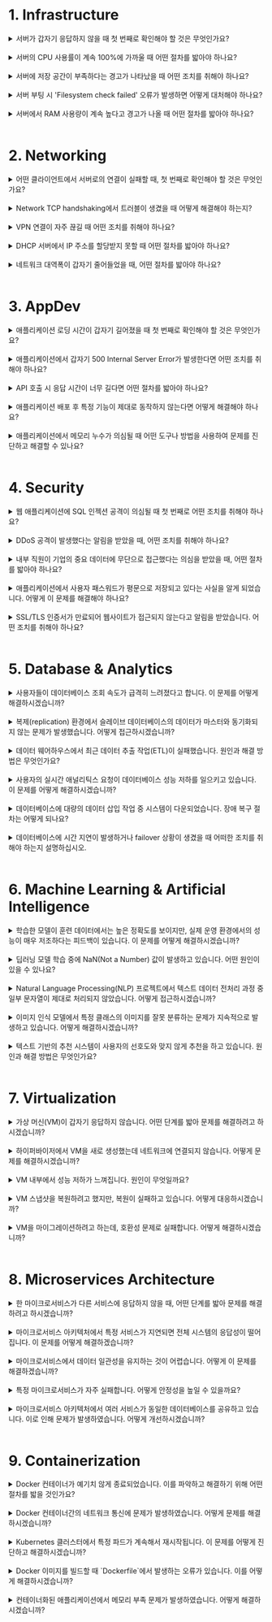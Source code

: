 
# 1. Infrastructure

<details>
<summary>서버가 갑자기 응답하지 않을 때 첫 번째로 확인해야 할 것은 무엇인가요?</summary>
<div markdown="1">

- 서버가 응답하지 않을 때 첫 번째로 확인해야 할 것은 서버의 전원 상태와 네트워크 연결 상태입니다. 그 후, 서버의 로그나 시스템 모니터링 도구를 통해 추가적인 문제점을 파악해야 합니다.

</div>
</details>

<br />

<details>
<summary>서버의 CPU 사용률이 계속 100%에 가까울 때 어떤 절차를 밟아야 하나요?</summary>
<div markdown="1">

- 서버의 CPU 사용률이 높을 때, 우선 `top` 또는 `htop`과 같은 명령어를 사용하여 어떤 프로세스가 CPU를 많이 사용하는지 확인해야 합니다. 과도한 CPU 사용의 원인을 찾아 해당 프로세스를 최적화하거나 필요에 따라 재시작해야 할 수도 있습니다.

</div>
</details>

<br />

<details>
<summary>서버에 저장 공간이 부족하다는 경고가 나타났을 때 어떤 조치를 취해야 하나요?</summary>
<div markdown="1">

- 저장 공간이 부족할 때, `df`와 `du` 명령어를 사용하여 어느 파티션이나 디렉토리가 공간을 많이 차지하고 있는지 확인합니다. 불필요한 파일이나 로그, 캐시를 정리하여 공간을 확보하거나, 필요하다면 추가 스토리지를 확장 또는 추가하는 작업을 계획해야 합니다.

</div>
</details>

<br />

<details>
<summary>서버 부팅 시 'Filesystem check failed' 오류가 발생하면 어떻게 대처해야 하나요?</summary>
<div markdown="1">

- 이 오류는 파일 시스템에 문제가 있음을 나타냅니다. fsck 명령어를 사용하여 해당 파일 시스템의 무결성을 검사하고 문제점을 해결해야 합니다. 필요하다면 백업을 먼저 수행하고 작업을 진행하는 것이 좋습니다.

</div>
</details>

<br />

<details>
<summary>서버에서 RAM 사용량이 계속 높다고 경고가 나올 때 어떤 절차를 밟아야 하나요?</summary>
<div markdown="1">

- `free` 명령어나 `vmstat`을 사용하여 실제 메모리 사용량을 확인합니다. 그 다음, `top` 명령어로 어떤 프로세스가 메모리를 많이 차지하는지 확인하고, 해당 프로세스를 최적화하거나, 설정을 조정하거나 재시작해야 할 수도 있습니다. 지속적으로 높은 RAM 사용량이 발생한다면, 추가 RAM을 확장하는 것을 고려해야 합니다.

</div>
</details>

<br />

# 2. Networking

<details>
<summary>어떤 클라이언트에서 서버로의 연결이 실패할 때, 첫 번째로 확인해야 할 것은 무엇인가요?</summary>
<div markdown="1">

- 연결 실패 시 가장 먼저 확인해야 할 것은 클라이언트와 서버 사이의 네트워크 연결 상태입니다. ping 또는 traceroute 명령어를 사용하여 네트워크 경로와 연결 가능성을 확인해 보아야 합니다.

</div>
</details>

<br />

<details>
<summary>Network TCP handshaking에서 트러블이 생겼을 때 어떻게 해결해야 하는지?</summary>
<div markdown="1">

- TCP handshaking 문제 발생 시 `tcpdump`나 `wireshark`와 같은 패킷 캡쳐 도구를 사용하여 패킷을 분석해야 합니다. SYN, SYN-ACK, ACK 패킷의 교환 상태를 확인하고, 필요하다면 방화벽 설정이나 네트워크 장비 설정을 점검해야 합니다.

</div>
</details>

<br />
<details>
<summary>VPN 연결이 자주 끊길 때 어떤 조치를 취해야 하나요?</summary>
<div markdown="1">

- VPN 연결 끊김 현상 발생 시, VPN 로그를 확인하여 오류 메시지나 원인을 파악해야 합니다. 그 후, VPN 서버와 클라이언트의 설정을 점검하고, 네트워크의 안정성, 중간 네트워크 장비의 상태 및 설정도 확인해야 합니다.

</div>
</details>

<br />

<details>
<summary>DHCP 서버에서 IP 주소를 할당받지 못할 때 어떤 절차를 밟아야 하나요?</summary>
<div markdown="1">

- DHCP IP 할당 문제 발생 시, 클라이언트의 네트워크 설정 및 케이블 연결 상태를 체크해야 합니다. 그 다음, DHCP 서버의 설정과 상태, IP 주소 풀의 사용량 등을 확인하여 문제의 원인을 찾아 해결해야 합니다.

</div>
</details>

<br />

<details>
<summary>네트워크 대역폭이 갑자기 줄어들었을 때, 어떤 절차를 밟아야 하나요?</summary>
<div markdown="1">

- 네트워크 대역폭 감소 시, 우선 네트워크 트래픽을 모니터링하는 도구를 사용하여 현재 네트워크 사용량과 트래픽의 출처를 확인해야 합니다. 문제의 원인이 되는 트래픽이나 장비를 찾아내어 적절한 조치를 취해야 합니다. 필요하다면 네트워크 장비의 설정을 수정하거나 업데이트를 고려해야 합니다.

</div>
</details>

<br />

# 3. AppDev

<details>
<summary>애플리케이션 로딩 시간이 갑자기 길어졌을 때 첫 번째로 확인해야 할 것은 무엇인가요?</summary>
<div markdown="1">

- 로딩 시간이 길어진 원인을 파악하기 위해, 애플리케이션 로그를 확인하고 프로파일러를 사용하여 병목 구간을 파악해야 합니다. 데이터베이스 쿼리의 효율성, 외부 API 호출, 리소스 로딩 등을 점검해야 합니다.

</div>
</details>

<br />

<details>
<summary>애플리케이션에서 갑자기 500 Internal Server Error가 발생한다면 어떤 조치를 취해야 하나요?</summary>
<div markdown="1">

- 500 오류는 서버 내부에서 발생한 오류를 나타냅니다. 먼저 애플리케이션의 로그를 확인하여 오류의 원인을 파악해야 합니다. 코드의 문제, 데이터베이스 연결 문제, 서버 자원 문제 등 다양한 원인이 있을 수 있습니다.

</div>
</details>

<br />

<details>
<summary>API 호출 시 응답 시간이 너무 길다면 어떤 절차를 밟아야 하나요?</summary>
<div markdown="1">

- API 응답 시간이 길 경우, 해당 API의 로그와 코드를 분석하여 병목 구간을 파악해야 합니다. 또한, 네트워크 지연, 서버 자원 부족, 데이터베이스 쿼리 최적화 필요 등의 문제도 고려해야 합니다.

</div>
</details>

<br />

<details>
<summary>애플리케이션 배포 후 특정 기능이 제대로 동작하지 않는다면 어떻게 해결해야 하나요?</summary>
<div markdown="1">

- 배포 후 기능 장애가 발생한 경우, 배포 이전과 이후의 코드 및 설정 차이를 확인하고, 배포 로그를 점검해야 합니다. 문제의 원인을 파악한 후, 롤백하거나 버그를 수정하여 재배포를 고려해야 합니다.

</div>
</details>

<br />
<details>
<summary>애플리케이션에서 메모리 누수가 의심될 때 어떤 도구나 방법을 사용하여 문제를 진단하고 해결할 수 있나요?</summary>
<div markdown="1">

- 메모리 누수 문제를 진단하기 위해 프로파일러나 메모리 모니터링 도구를 사용해야 합니다. 해당 도구를 통해 메모리 사용량과 가비지 컬렉션 상황을 모니터링하면서 문제의 원인을 찾아야 합니다. 문제가 발견되면 코드를 수정하여 메모리 누수를 해결해야 합니다.

</div>
</details>

<br />

# 4. Security
 
<details>
<summary>웹 애플리케이션에 SQL 인젝션 공격이 의심될 때 첫 번째로 어떤 조치를 취해야 하나요?</summary>
<div markdown="1">

- SQL 인젝션 공격이 의심될 경우, 해당 공격의 원인이 될 수 있는 입력값 및 쿼리 로그를 즉시 확인해야 합니다. 잠재적인 피해를 줄이기 위해 해당 기능이나 서비스를 일시적으로 중단하고, 파라미터화된 쿼리나 ORM을 사용하여 코드를 보완해야 합니다.

</div>
</details>

<br />

<details>
<summary>DDoS 공격이 발생했다는 알림을 받았을 때, 어떤 조치를 취해야 하나요?</summary>
<div markdown="1">

-  DDoS 공격이 발생할 경우, 트래픽 모니터링 도구를 사용하여 공격의 패턴 및 원천을 파악해야 합니다. 공격을 미리 방지하거나 완화하기 위해 DDoS 방어 솔루션, 웹 방화벽, 트래픽 제한 기능을 활용해야 합니다.

</div>
</details>

<br />

<details>
<summary>내부 직원이 기업의 중요 데이터에 무단으로 접근했다는 의심을 받았을 때, 어떤 절차를 밟아야 하나요?</summary>
<div markdown="1">

- 내부 위협의 의심이 생긴 경우, 접근 로그와 사용자 활동을 철저히 검토하여 무단 접근 여부를 확인해야 합니다. 필요한 경우 접근 권한을 즉시 수정하고, 해당 직원과의 인터뷰를 통해 상황을 파악해야 합니다. 또한, 보안 인식 교육 및 접근 제어 정책 강화를 고려해야 합니다.

</div>
</details>

<br />

<details>
<summary>애플리케이션에서 사용자 패스워드가 평문으로 저장되고 있다는 사실을 알게 되었습니다. 어떻게 이 문제를 해결해야 하나요?</summary>
<div markdown="1">

- 패스워드는 절대 평문으로 저장되어서는 안됩니다. 즉시 해시 함수와 솔트를 사용하여 패스워드를 암호화해야 합니다. 사용자들에게 패스워드 변경을 권장하고, 보안 인식 교육 및 개발 프로세스에 보안 검토를 포함시켜야 합니다.

</div>
</details>

<br />

<details>
<summary>SSL/TLS 인증서가 만료되어 웹사이트가 접근되지 않는다고 알림을 받았습니다. 어떤 조치를 취해야 하나요?</summary>
<div markdown="1">

- SSL/TLS 인증서 만료 시, 즉시 새로운 인증서를 발급받아야 합니다. 발급받은 인증서를 웹 서버에 적용하고, 서버를 재시작한 후 접속이 정상적으로 이루어지는지 확인해야 합니다. 또한, 인증서 만료일을 모니터링하여 미리 알림을 받을 수 있도록 시스템을 설정하는 것이 좋습니다.

</div>
</details>

<br />

# 5. Database & Analytics

<details>
<summary>사용자들이 데이터베이스 조회 속도가 급격히 느려졌다고 합니다. 이 문제를 어떻게 해결하시겠습니까?</summary>
<div markdown="1">

- 먼저, 데이터베이스의 CPU, 메모리, 디스크 I/O 사용률 등의 성능 지표를 확인합니다. SQL 쿼리의 실행 계획을 분석하여 비효율적인 쿼리가 있는지 확인하고, 인덱싱 등의 최적화 방법을 적용합니다. 필요하다면 데이터베이스 구조 및 설정을 검토하여 튜닝합니다.

</div>
</details>

<br />

<details>
<summary>복제(replication) 환경에서 슬레이브 데이터베이스의 데이터가 마스터와 동기화되지 않는 문제가 발생했습니다. 어떻게 접근하시겠습니까?</summary>
<div markdown="1">

- 복제 로그와 에러 로그를 체크하여 문제의 원인을 파악합니다. 네트워크 문제, 디스크 문제, 설정 오류 등 다양한 원인이 있을 수 있습니다. 문제의 원인을 파악한 후 적절한 조치를 취하며, 필요하다면 복제를 재설정합니다.

</div>
</details>

<br />

<details>
<summary>데이터 웨어하우스에서 최근 데이터 추출 작업(ETL)이 실패했습니다. 원인과 해결 방법은 무엇인가요?</summary>
<div markdown="1">

- ETL 실패의 원인은 다양합니다. 로그 파일을 확인하여 실패한 작업의 상세한 에러 메시지를 확인합니다. 데이터 형식의 문제, 소스 시스템의 변경, 네트워크 문제 등이 원인이 될 수 있습니다. 문제의 원인을 정확히 파악한 후, 적절한 수정 작업을 수행하여 ETL을 재실행합니다.

</div>
</details>

<br />

<details>
<summary>사용자의 실시간 애널리틱스 요청이 데이터베이스 성능 저하를 일으키고 있습니다. 이 문제를 어떻게 해결하시겠습니까?</summary>
<div markdown="1">

- 실시간 애널리틱스 요청과 OLTP 작업을 분리하는 것이 좋습니다. Read Replica나 별도의 분석용 데이터베이스를 구성하여, 애널리틱스 쿼리는 해당 데이터베이스에서 실행되게 합니다. 또한, 캐싱 솔루션을 도입하여 자주 요청되는 쿼리 결과를 빠르게 제공할 수 있도록 합니다.

</div>
</details>

<br />

<details>
<summary>데이터베이스에 대량의 데이터 삽입 작업 중 시스템이 다운되었습니다. 장애 복구 절차는 어떻게 되나요?</summary>
<div markdown="1">

- 먼저, 데이터베이스의 로그와 시스템 로그를 확인하여 다운의 원인을 파악합니다. 데이터베이스 백업 및 로그 백업 상태를 확인하고, 최근 백업으로 복원 후 로그를 적용하여 장애 발생 직전 상태로 복구합니다. 복구 후 장애의 원인을 분석하고 재발 방지 대책을 수립합니다.

</div>
</details>

<br />

<details>
<summary>데이터베이스에 시간 지연이 발생하거나 failover 상황이 생겼을 때 어떠한 조치를 취해야 하는지 설명하십시오.</summary>
<div markdown="1">

- 문제의 원인 파악: 첫 번째 단계는 항상 문제의 원인을 파악하는 것입니다. 로그를 확인하여 오류 메시지나 경고를 확인합니다. 시스템 모니터링 도구를 사용하여 리소스 사용량, 네트워크 지연, 디스크 문제 등을 확인합니다.

- Performance Bottlenecks 확인: 성능 문제의 원인이 될 수 있는 네트워크 지연, CPU 및 메모리 과부하, 디스크 I/O 문제 등을 체크합니다. 또한, 데이터베이스 쿼리 성능이 저하된 경우 쿼리 최적화가 필요할 수 있습니다.

- Failover: 주 데이터베이스에 문제가 발생한 경우, 보조 데이터베이스로 자동으로 전환되도록 설정된 경우, 이를 확인하십시오. 자동 failover가 설정되어 있지 않은 경우, 수동으로 보조 데이터베이스로 전환할 수 있습니다.

- Backup 및 복구: 데이터베이스 손상의 경우, 최근의 백업에서 데이터베이스를 복구하는 것을 고려해야 합니다. 이는 데이터 손실을 최소화하며 서비스를 빠르게 복구할 수 있습니다.

- 대용량 트래픽 대응: 일시적인 대용량 트래픽으로 인한 지연의 경우, 로드 밸런서를 사용하여 여러 데이터베이스 인스턴스 간에 트래픽을 분산시킬 수 있습니다.

- 향후 예방: 한 번 문제가 발생하면, 같은 문제가 미래에 다시 발생하지 않도록 예방 조치를 취하는 것이 중요합니다. 이를 위해 모니터링 도구를 사용하여 시스템을 지속적으로 감시하고, 정기적인 백업과 복구 전략을 갖추며, 데이터베이스 성능 최적화를 수행합니다.
</div>
</details>
<br />

# 6. Machine Learning & Artificial Intelligence

<details>
<summary>학습한 모델이 훈련 데이터에서는 높은 정확도를 보이지만, 실제 운영 환경에서의 성능이 매우 저조하다는 피드백이 있습니다. 이 문제를 어떻게 해결하시겠습니까?</summary>
<div markdown="1">

- 이 문제는 과적합(overfitting)으로 보입니다. 모델이 훈련 데이터에 과도하게 최적화되어 있어 실제 데이터에서는 제대로 작동하지 않을 수 있습니다. 데이터의 다양성을 높이거나 규제(regularization)를 적용하여 모델을 간소화하고, 교차 검증(cross-validation)을 수행하여 모델의 일반화 성능을 확인하겠습니다.

</div>
</details>

<br />

<details>
<summary>딥러닝 모델 학습 중에 NaN(Not a Number) 값이 발생하고 있습니다. 어떤 원인이 있을 수 있나요?</summary>
<div markdown="1">

- NaN 값은 학습률(learning rate)이 너무 높아 가중치 업데이트 과정에서 발산하는 경우, 초기화 문제, 또는 로스 함수에서 발생할 수 있습니다. 학습률을 조절하거나 다른 최적화 알고리즘을 사용하고, 가중치 초기화 방식을 변경해보겠습니다. 로스 함수도 확인하여 이상한 값이 발생하는지 점검하겠습니다.

</div>
</details>

<br />
<details>
<summary>Natural Language Processing(NLP) 프로젝트에서 텍스트 데이터 전처리 과정 중 일부 문자열이 제대로 처리되지 않았습니다. 어떻게 접근하시겠습니까?</summary>
<div markdown="1">

- 전처리 과정에서 사용한 파이프라인과 함수들을 차례대로 검토하겠습니다. 특수 문자, 인코딩 문제, 정규식 등 사용한 모든 변환 메커니즘을 체크하면서 문제의 원인을 파악하겠습니다. 문제의 원인을 찾으면, 해당 부분을 수정하여 전처리 과정을 재진행하겠습니다.

</div>
</details>

<br />
<details>
<summary>이미지 인식 모델에서 특정 클래스의 이미지를 잘못 분류하는 문제가 지속적으로 발생하고 있습니다. 어떻게 해결하시겠습니까?</summary>
<div markdown="1">

- 먼저, 해당 클래스의 훈련 데이터를 검토하여 데이터의 질과 양을 확인하겠습니다. 데이터에 노이즈나 부정확한 라벨이 있을 수 있습니다. 데이터 양이 부족하다면 데이터 증강(augmentation) 기법을 사용하여 데이터를 확장하겠습니다. 또한, 모델 구조나 학습 파라미터를 조정하여 성능을 개선하려고 노력하겠습니다.

</div>
</details>

<br />
<details>
<summary>텍스트 기반의 추천 시스템이 사용자의 선호도와 맞지 않게 추천을 하고 있습니다. 원인과 해결 방법은 무엇인가요?</summary>
<div markdown="1">

- 추천 시스템의 문제 원인은 다양합니다. 사용자의 상호작용 데이터가 충분하지 않거나, 현재 모델이 사용자의 선호도를 정확히 반영하지 못하는 방식으로 학습되었을 수 있습니다. 먼저 사용자의 데이터와 상호작용 패턴을 분석하고, 모델의 구조와 학습 데이터를 점검하겠습니다. 필요하다면, 모델을 재학습시키거나 다른 알고리즘을 적용하여 성능을 개선하겠습니다.

</div>
</details>

<br />

# 7. Virtualization

<details>
<summary>가상 머신(VM)이 갑자기 응답하지 않습니다. 어떤 단계를 밟아 문제를 해결하려고 하시겠습니까?</summary>
<div markdown="1">

- 먼저 VM의 상태를 체크하겠습니다. 호스트 시스템의 리소스 사용량, VM에 할당된 CPU, 메모리 리소스 등을 확인합니다. VM의 로그 파일도 검토하여 특별한 오류 메시지가 있는지 확인하겠습니다. 리소스 부족이 원인일 경우, VM에 더 많은 리소스를 할당하거나, 필요없는 VM을 종료하여 리소스를 확보하겠습니다.

</div>
</details>

<br />

<details>
<summary>하이퍼바이저에서 VM을 새로 생성했는데 네트워크에 연결되지 않습니다. 어떻게 문제를 해결하시겠습니까?</summary>
<div markdown="1">

- 먼저 VM의 네트워크 설정과 하이퍼바이저의 네트워크 구성을 검토하겠습니다. VM에 올바른 네트워크 인터페이스 카드(NIC)가 할당되었는지, 가상 스위치 설정이 제대로 되어 있는지 확인하겠습니다. 추가로, 보안 그룹이나 방화벽 설정이 올바른지도 확인하여 필요한 포트가 허용되어 있는지 점검하겠습니다.

</div>
</details>

<br />
<details>
<summary>VM 내부에서 성능 저하가 느껴집니다. 원인이 무엇일까요?</summary>
<div markdown="1">

- VM 성능 저하의 원인은 다양합니다. VM에 할당된 리소스가 충분하지 않을 수 있습니다. 디스크 I/O, CPU 사용률, 메모리 사용량 등을 모니터링하며, 병목 현상을 찾겠습니다. 또한, 하이퍼바이저 레벨에서 다른 VM과의 리소스 경쟁 상황도 고려해봐야 합니다. 적절한 리소스 조정과 최적화를 통해 성능을 개선하겠습니다.

</div>
</details>

<br />

<details>
<summary>VM 스냅샷을 복원하려고 했지만, 복원이 실패하고 있습니다. 어떻게 대응하시겠습니까?</summary>
<div markdown="1">

- 스냅샷 복원 실패는 스냅샷 파일의 손상, 저장소 문제, 호환성 문제 등 여러 원인이 있을 수 있습니다. 먼저, 스냅샷과 관련된 로그를 확인하여 구체적인 오류 메시지를 파악하겠습니다. 스냅샷 파일의 정합성 체크와 저장소의 상태도 점검하겠습니다. 필요한 경우, 다른 시점의 스냅샷으로 복원을 시도하거나, VM을 새로 생성하여 복원하겠습니다.

</div>
</details>

<br />

<details>
<summary>VM을 마이그레이션하려고 하는데, 호환성 문제로 실패합니다. 어떻게 해결하시겠습니까?</summary>
<div markdown="1">

- 호스트 하이퍼바이저 버전, VM 하드웨어 버전, OS 버전 등 호환성을 체크하겠습니다. 목표 시스템의 요구 사항과 현재 VM의 구성을 비교하며 문제의 원인을 파악하겠습니다. 호환성을 위해 VM의 하드웨어 버전을 업그레이드하거나, 필요한 경우 다운그레이드하여 마이그레이션을 수행하겠습니다.

</div>
</details>

<br />

# 8. Microservices Architecture

<details>
<summary>한 마이크로서비스가 다른 서비스에 응답하지 않을 때, 어떤 단계를 밟아 문제를 해결하려고 하시겠습니까?</summary>
<div markdown="1">

- 먼저 서비스 간의 네트워크 연결상태와 해당 서비스의 상태를 확인하겠습니다. 서비스 디스커버리 메커니즘이 올바르게 작동하는지 검토하며, 로드 밸런서와 네트워크 설정에 문제가 없는지 점검합니다. 로그 및 모니터링 도구를 통해 오류 메시지나 특별한 경고를 확인하겠습니다.

</div>
</details>

<br />
<details>
<summary>마이크로서비스 아키텍처에서 특정 서비스가 지연되면 전체 시스템의 응답성이 떨어집니다. 이 문제를 어떻게 해결하겠습니까?</summary>
<div markdown="1">

- Circuit Breaker 패턴을 도입하여 지연된 서비스로의 호출이 시스템 전체의 성능에 영향을 미치지 않도록 할 것입니다. 이 패턴은 장애가 있는 서비스를 임시로 차단하여 시스템 전체의 안정성을 유지합니다. 또한, 지연이 발생하는 원인을 파악하여 해당 서비스를 최적화하거나 확장하겠습니다.

</div>
</details>

<br />
<details>
<summary>마이크로서비스에서 데이터 일관성을 유지하는 것이 어렵습니다. 어떻게 이 문제를 해결하겠습니까?</summary>
<div markdown="1">

- 마이크로서비스 아키텍처에서는 데이터 일관성을 유지하기 위해 이벤트 기반의 아키텍처와 사가 패턴을 사용합니다. 서비스 간의 데이터 변경은 이벤트를 발행하고, 다른 서비스는 해당 이벤트를 구독하여 데이터를 동기화하거나 관련 비즈니스 로직을 실행합니다. 사가 패턴은 여러 서비스에 걸친 트랜잭션을 조율하며, 롤백 메커니즘을 포함하여 데이터의 일관성을 보장합니다.

</div>
</details>

<br />

<details>
<summary>특정 마이크로서비스가 자주 실패합니다. 어떻게 안정성을 높일 수 있을까요?</summary>
<div markdown="1">

- 해당 마이크로서비스의 로그와 모니터링 데이터를 분석하여 실패의 원인을 파악하겠습니다. 리소스 부족, 코드의 버그, 외부 서비스와의 통신 문제 등 다양한 원인이 있을 수 있습니다. 원인을 파악한 후, 적절한 방법으로 문제를 해결하겠습니다. 예를 들면, 자동 스케일링, 재시도 메커니즘 도입, 코드의 최적화 등의 방법을 사용할 수 있습니다.

</div>
</details>

<br />

<details>
<summary>마이크로서비스 아키텍처에서 여러 서비스가 동일한 데이터베이스를 공유하고 있습니다. 이로 인해 문제가 발생하였습니다. 어떻게 개선하시겠습니까?</summary>
<div markdown="1">

- 마이크로서비스 아키텍처의 핵심 원칙 중 하나는 각 서비스가 자신의 데이터를 소유하고 독립적으로 관리하는 것입니다. 공유 데이터베이스를 사용하면 서비스 간의 강한 결합이 발생할 수 있습니다. 이를 해결하기 위해, 각 마이크로서비스에 대해 독립된 데이터 스토어를 제공하겠습니다. 필요한 경우, 이벤트 기반의 데이터 동기화나 API 호출을 통해 다른 서비스의 데이터에 접근하게 할 것입니다.

</div>
</details>

<br />

# 9. Containerization

<details>
<summary>Docker 컨테이너가 예기치 않게 종료되었습니다. 이를 파악하고 해결하기 위해 어떤 절차를 밟을 것인가요?</summary>
<div markdown="1">

- 먼저, `docker logs [container_name_or_id]` 명령을 사용하여 해당 컨테이너의 로그를 확인합니다. 이를 통해 컨테이너가 종료된 원인을 파악할 수 있습니다. 또한, `docker inspect [container_name_or_id]`를 사용하여 컨테이너의 구성을 확인하며 문제의 원인을 찾을 수 있습니다. 필요한 경우, 컨테이너의 리소스 할당량을 조절하거나 의존성 문제를 해결하여 안정적으로 실행될 수 있도록 조치합니다.

</div>
</details>

<br />
<details>
<summary>Docker 컨테이너간의 네트워크 통신에 문제가 발생하였습니다. 어떻게 문제를 해결하시겠습니까?</summary>
<div markdown="1">

- `docker network inspect [network_name]` 명령을 사용하여 해당 네트워크의 구성과 컨테이너 간의 연결 상태를 확인합니다. 네트워크 설정이나 컨테이너의 네트워크 설정에 문제가 없는지 점검하고, 필요한 경우 네트워크 설정을 조절합니다. 또한, 컨테이너 내부의 네트워크 설정 및 서비스 구성도 확인하여 통신 문제를 해결합니다.

</div>
</details>

<br />
<details>
<summary>Kubernetes 클러스터에서 특정 파드가 계속해서 재시작됩니다. 이 문제를 어떻게 진단하고 해결하시겠습니까?</summary>
<div markdown="1">

- `kubectl describe pod [pod_name]` 및 `kubectl logs [pod_name]` 명령을 사용하여 파드의 상태와 로그를 확인합니다. 이를 통해 파드의 재시작 원인을 파악할 수 있습니다. 또한, 파드의 리소스 제한, 라이브니스 및 레디니스 프로브 설정, 의존성 문제 등을 점검하여 문제를 해결합니다.

</div>
</details>

<br />

<details>
<summary>Docker 이미지를 빌드할 때 `Dockerfile`에서 발생하는 오류가 있습니다. 이를 어떻게 해결하시겠습니까?</summary>
<div markdown="1">

- 먼저, 오류 메시지를 자세히 확인하여 `Dockerfile`에서 발생하는 문제점을 파악합니다. 문제가 발생하는 특정 명령어나 설정을 확인하고, 문법 오류나 경로 문제, 의존성 문제 등을 점검합니다. 필요한 경우, 해당 부분을 수정하거나 보완하여 이미지 빌드 오류를 해결합니다.

</div>
</details>

<br />

<details>
<summary>컨테이너화된 애플리케이션에서 메모리 부족 문제가 발생하였습니다. 어떻게 해결하시겠습니까?</summary>
<div markdown="1">

- 컨테이너의 리소스 제한 설정을 확인하여 메모리 할당량이 적절한지 검토합니다. 필요한 경우, 컨테이너에 할당된 메모리를 증가시킵니다. 또한, 애플리케이션의 메모리 사용 패턴을 모니터링 도구를 통해 확인하고, 애플리케이션 코드 내의 메모리 누수나 비효율적인 리소스 사용이 있는지 검토하여 문제를 해결합니다.

</div>
</details>